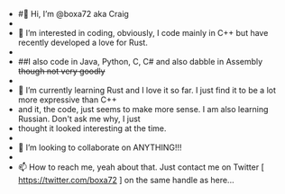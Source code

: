 - #👋 Hi, I’m @boxa72 aka Craig
- 
- 👀 I’m interested in coding, obviously, I code mainly in C++ but have recently developed a love for Rust.
- 
- ##I also code in Java, Python, C, C# and also dabble in Assembly ~~though not very goodly~~
- 
- 🌱 I’m currently learning Rust and I love it so far. I just find it to be a lot more expressive than C++
- and it, the code, just seems to make more sense. I am also learning Russian. Don't ask me why, I just 
- thought it looked interesting at the time.
- 
- 💞️ I’m looking to collaborate on ANYTHING!!!
- 
- 📫 How to reach me, yeah about that. Just contact me on Twitter [ https://twitter.com/boxa72 ] on the same handle as here...

<!---
boxa72/boxa72 is a ✨ special ✨ repository because its `README.md` (this file) appears on your GitHub profile.
You can click the Preview link to take a look at your changes.
--->
